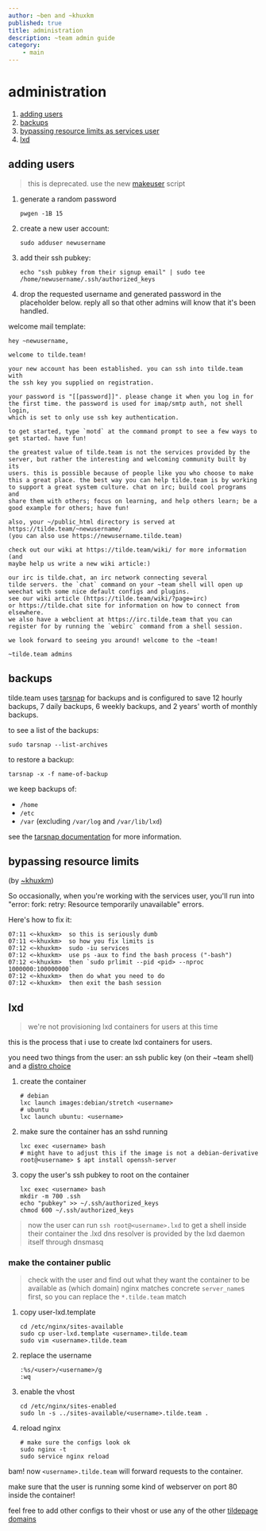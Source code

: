 ```yaml
---
author: ~ben and ~khuxkm
published: true
title: administration
description: ~team admin guide
category:
    - main
---
```


# administration
 1. [adding users](#adding-users)
 2. [backups](#backups)
 3. [bypassing resource limits as services user](#bypassing-resource-limits)
 4. [lxd](#lxd)

## adding users

> this is deprecated. use the new [makeuser](https://tildegit.org/team/makeuser/src/branch/bash-edition) script

1. generate a random password
    ```
    pwgen -1B 15
    ```

1. create a new user account:
    ```
    sudo adduser newusername
    ```

1. add their ssh pubkey:

    ```
    echo "ssh pubkey from their signup email" | sudo tee /home/newusername/.ssh/authorized_keys
    ```

1. drop the requested username and generated password in the placeholder below. reply all so that other admins will know that it's been handled.

welcome mail template:

    hey ~newusername,

    welcome to tilde.team!

    your new account has been established. you can ssh into tilde.team with
    the ssh key you supplied on registration.

    your password is "[[password]]". please change it when you log in for
    the first time. the password is used for imap/smtp auth, not shell login,
    which is set to only use ssh key authentication.

    to get started, type `motd` at the command prompt to see a few ways to
    get started. have fun!

    the greatest value of tilde.team is not the services provided by the
    server, but rather the interesting and welcoming community built by its
    users. this is possible because of people like you who choose to make
    this a great place. the best way you can help tilde.team is by working
    to support a great system culture. chat on irc; build cool programs and
    share them with others; focus on learning, and help others learn; be a
    good example for others; have fun!

    also, your ~/public_html directory is served at
    https://tilde.team/~newusername/
    (you can also use https://newusername.tilde.team)

    check out our wiki at https://tilde.team/wiki/ for more information (and
    maybe help us write a new wiki article:)

    our irc is tilde.chat, an irc network connecting several
    tilde servers. the `chat` command on your ~team shell will open up
    weechat with some nice default configs and plugins.
    see our wiki article (https://tilde.team/wiki/?page=irc)
    or https://tilde.chat site for information on how to connect from elsewhere.
    we also have a webclient at https://irc.tilde.team that you can
    register for by running the `webirc` command from a shell session.

    we look forward to seeing you around! welcome to the ~team!

    ~tilde.team admins



## backups

tilde.team uses [tarsnap](https://tarsnap.com) for backups and is configured to save 12 hourly backups, 7 daily backups, 6 weekly backups, and 2 years' worth of monthly backups.

to see a list of the backups:

```
sudo tarsnap --list-archives
```

to restore a backup:

```
tarsnap -x -f name-of-backup
```

we keep backups of:
* `/home`
* `/etc`
* `/var` (excluding `/var/log` and `/var/lib/lxd`)

see the [tarsnap documentation](https://www.tarsnap.com/usage.html) for more information.

## bypassing resource limits

(by [~khuxkm](https://khuxkm.tilde.team/))

So occasionally, when you're working with the services user, you'll run into "error: fork: retry: Resource temporarily unavailable" errors.

Here's how to fix it:

    07:11 <~khuxkm>  so this is seriously dumb
    07:11 <~khuxkm>  so how you fix limits is
    07:12 <~khuxkm>  sudo -iu services
    07:12 <~khuxkm>  use ps -aux to find the bash process ("-bash")
    07:12 <~khuxkm>  then `sudo prlimit --pid <pid> --nproc 1000000:100000000`
    07:12 <~khuxkm>  then do what you need to do
    07:12 <~khuxkm>  then exit the bash session


## lxd

> we're not provisioning lxd containers for users at this time

this is the process that i use to create lxd containers for users.

you need two things from the user: an ssh public key (on their ~team shell) and a [distro choice](https://us.images.linuxcontainers.org/)


1. create the container
    ```
    # debian
    lxc launch images:debian/stretch <username>
    # ubuntu
    lxc launch ubuntu: <username>
    ```

1. make sure the container has an sshd running
    ```
    lxc exec <username> bash
    # might have to adjust this if the image is not a debian-derivative
    root@<username> $ apt install openssh-server
    ```

1. copy the user's ssh pubkey to root on the container
    ```
    lxc exec <username> bash
    mkdir -m 700 .ssh
    echo "pubkey" >> ~/.ssh/authorized_keys
    chmod 600 ~/.ssh/authorized_keys
    ```

> now the user can run `ssh root@<username>.lxd` to get a shell inside their container
> the .lxd dns resolver is provided by the lxd daemon itself through dnsmasq

### make the container public

> check with the user and find out what they want the container to be available as (which domain)
> nginx matches concrete `server_name`s first, so you can replace the `*.tilde.team` match

1. copy user-lxd.template
    ```
    cd /etc/nginx/sites-available
    sudo cp user-lxd.template <username>.tilde.team
    sudo vim <username>.tilde.team
    ```

1. replace the username
    ```
    :%s/<user>/<username>/g
    :wq
    ```

1. enable the vhost
    ```
    cd /etc/nginx/sites-enabled
    sudo ln -s ../sites-available/<username>.tilde.team .
    ```

1. reload nginx
    ```
    # make sure the configs look ok
    sudo nginx -t
    sudo service nginx reload
    ```

bam! now `<username>.tilde.team` will forward requests to the container.

make sure that the user is running some kind of webserver on port 80 inside the container!

feel free to add other configs to their vhost or use any of the other [tildepage domains](?page=tildepages)